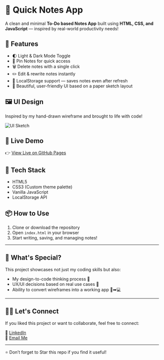 # 📝 Quick Notes App

A clean and minimal **To-Do based Notes App** built using **HTML, CSS, and JavaScript** — inspired by real-world productivity needs!

## 🎯 Features

- 🌓 Light & Dark Mode Toggle
- 📌 Pin Notes for quick access
- 🗑️ Delete notes with a single click
- ✏️ Edit & rewrite notes instantly
- 💾 LocalStorage support — saves notes even after refresh
- 🎨 Beautiful, user-friendly UI based on a paper sketch layout

## 🖼️ UI Design

Inspired by my hand-drawn wireframe and brought to life with code!

![UI Sketch](https://github.com/Utkarsh-webdev/quick-notes-app/blob/main/assets/sketch.jpg)

## 🚀 Live Demo

👉 [View Live on GitHub Pages](https://Utkarsh-webdev.github.io/quick-notes-app/)

## 🔧 Tech Stack

- HTML5
- CSS3 (Custom theme palette)
- Vanilla JavaScript
- LocalStorage API

## 📦 How to Use

1. Clone or download the repository
2. Open `index.html` in your browser
3. Start writing, saving, and managing notes!

---

## 📣 What's Special?

This project showcases not just my coding skills but also:
- My design-to-code thinking process 🧠
- UX/UI decisions based on real use cases 🎯
- Ability to convert wireframes into a working app 🎨➡💻

---

## 🙋‍♂️ Let's Connect

If you liked this project or want to collaborate, feel free to connect:

🔗 [LinkedIn](https:/www.linkedin.com/in/jhautkarsh27)  
📧 [Email Me](mailto:utkarshjha832@gmail.com)

---

⭐ Don’t forget to Star this repo if you find it useful!
